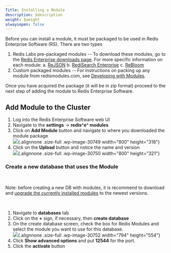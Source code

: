 ```yaml
---
Title: Installing a Module
description: $description
weight: $weight
alwaysopen: false
---
```

Before you can install a module, it must be packaged to be used in Redis
Enterprise Software (RS). There are two types

1.  Redis Labs pre-packaged modules -- To download these modules, go to
    the [Redis Enterprise downloads
    page](/products/redis-pack/downloads/). For more specific
    information on each module:
    a.  [ReJSON](/redis-enterprise-documentation/developing/modules/rejson/)
    b.  [RediSearch
        Enterprise](/redis-enterprise-documentation/developing/modules/redisearch/)
    c.  [ReBloom](/redis-enterprise-documentation/developing/modules/bloom-filters/)
2.  Custom packaged modules -- For instructions on packing up any module
    from redismodules.com, see [Developing with
    Modules](/redis-enterprise-documentation/developing/modules/).

Once you have acquired the package (it will be in zip format) proceed to
the next step of adding the module to Redis Enterprise Software.

Add Module to the Cluster
-------------------------

1.  Log into the Redis Enterprise Software web UI
2.  Navigate to the **settings** -\> **redis^e^ modules**
3.  Click on **Add Module** button and navigate to where you downloaded
    the module package\
    ![](/wp-content/uploads/2017/10/add_module.png){.alignnone
    .size-full .wp-image-30749 width="800" height="318"}
4.  Click on the **Upload** button and notice the name and version\
    ![](/wp-content/uploads/2017/10/upload_module.png){.alignnone
    .size-full .wp-image-30750 width="800" height="321"}

### Create a new database that uses the Module

 

Note: before creating a new DB with modules, it is recommend to download
and [upgrade the currently installed
modules](https://redislabs.com/redis-enterprise-documentation/developing/modules/upgrading/)
to the newest versions.

 

1.  Navigate to **databases** tab
2.  Click on the **+** sign, if necessary, then **create database**
3.  On the create database screen, check the box for Redis Modules and
    select the module you want to use for this database.\
    ![](/wp-content/uploads/2017/10/create_database-1.png){.alignnone
    .size-full .wp-image-30752 width="794" height="554"}
4.  Click **Show advanced options** and put **12544** for the port.
5.  Click the **activate** button
